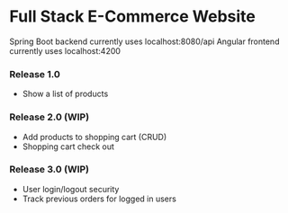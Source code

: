 # Full Stack E-Commerce Website
Spring Boot backend currently uses localhost:8080/api
Angular frontend currently uses localhost:4200


### Release 1.0
- Show a list of products

### Release 2.0 (WIP)
- Add products to shopping cart (CRUD)
- Shopping cart check out

### Release 3.0 (WIP)
- User login/logout security
- Track previous orders for logged in users
